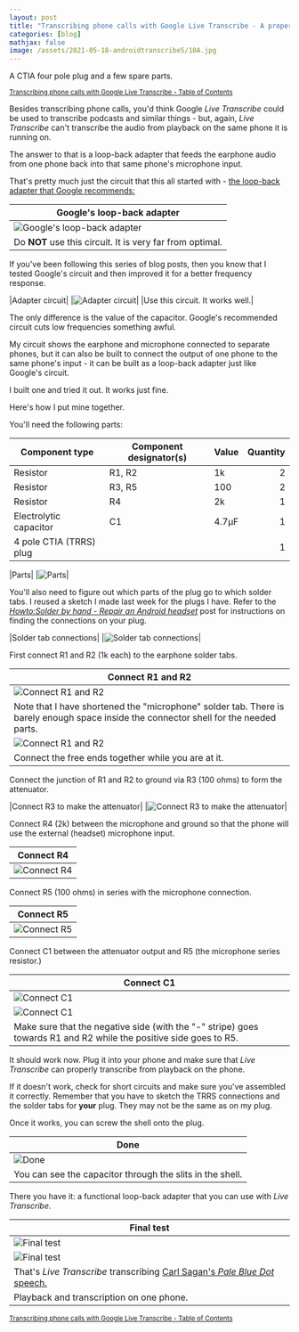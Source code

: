 ```yaml
---
layout: post
title: "Transcribing phone calls with Google Live Transcribe - A properly functioning loop-back adapter"
categories: [blog]
mathjax: false
image: /assets/2021-05-18-androidtranscribe5/10A.jpg
---
```

A CTIA four pole plug and a few spare parts.

<sub>[Transcribing phone calls with Google Live Transcribe - Table of Contents](androidtranscribe-toc)</sub> 

Besides transcribing phone calls, you'd think Google *Live Transcribe* could be used to transcribe podcasts and similar things - but, again, *Live Transcribe* can't transcribe the audio from playback on the same phone it is running on.

The answer to that is a loop-back adapter that feeds the earphone audio from one phone back into that same phone's microphone input.

That's pretty much just the circuit that this all started with - [the loop-back adapter that Google recommends:](https://source.android.com/devices/audio/latency/loopback)

|Google's loop-back adapter|
|--------------------------|
|![Google's loop-back adapter](/assets/2021-05-18-androidtranscribe5/loopback_circuit.png)|
|Do **NOT** use this circuit.  It is very far from optimal.|

If you've been following this series of blog posts, then you know that I tested Google's circuit and then improved it for a better frequency response.

|Adapter circuit|
|![Adapter circuit](/assets/2021-05-18-androidtranscribe5/revisedcircuit.png)|
|Use this circuit.  It works well.|

The only difference is the value of the capacitor.  Google's recommended circuit cuts low frequencies something awful.

My circuit shows the earphone and microphone connected to separate phones, but it can also be built to connect the output of one phone to the same phone's input - it can be built as a loop-back adapter just like Google's circuit.

I built one and tried it out.  It works just fine.

Here's how I put mine together.

You'll need the following parts:

|Component type|Component designator(s)|Value|Quantity|
|--------------|-----------------------|-----|-------:|
|Resistor      |R1, R2                 |1k   |2       |
|Resistor      |R3, R5                 |100  |2       |
|Resistor      |R4                     |2k   |1       |
|Electrolytic capacitor|C1             |4.7µF|1       | 
|4 pole CTIA (TRRS) plug|              |     |1       |


|Parts|
|![Parts](/assets/2021-05-18-androidtranscribe5/1.jpg)|

You'll also need to figure out which parts of the plug go to which solder tabs.  I reused a sketch I made last week for the plugs I have.  Refer to the *[Howto:Solder by hand - Repair an Android headset](howtosolder-17-headset)* post for instructions on finding the connections on your plug.

|Solder tab connections|
|![Solder tab connections](/assets/2021-05-18-androidtranscribe5/2.jpg)|

First connect R1 and R2 (1k each) to the earphone solder tabs.

|Connect R1 and R2|
|-----------------|
|![Connect R1 and R2](/assets/2021-05-18-androidtranscribe5/3.jpg)|
|Note that I have shortened the "microphone" solder tab.  There is barely enough space inside the connector shell for the needed parts.|
|![Connect R1 and R2](/assets/2021-05-18-androidtranscribe5/4.jpg)|
|Connect the free ends together while you are at it.|

Connect the junction of R1 and R2 to ground via R3 (100 ohms) to form the attenuator.

|Connect R3 to make the attenuator|
|![Connect R3 to make the attenuator](/assets/2021-05-18-androidtranscribe5/5.jpg)|

Connect R4 (2k) between the microphone and ground so that the phone will use the external (headset) microphone input.

|Connect R4|
|----------|
|![Connect R4](/assets/2021-05-18-androidtranscribe5/6.jpg)|

Connect R5 (100 ohms) in series with the microphone connection.

|Connect R5|
|----------|
|![Connect R5](/assets/2021-05-18-androidtranscribe5/7.jpg)|

Connect C1 between the attenuator output and R5 (the microphone series resistor.)

|Connect C1|
|----------|
|![Connect C1](/assets/2021-05-18-androidtranscribe5/8.jpg)|
|![Connect C1](/assets/2021-05-18-androidtranscribe5/8A.jpg)|
|Make sure that the negative side (with the "-" stripe) goes towards R1 and R2 while the positive side goes to R5.|

It should work now.  Plug it into your phone and make sure that *Live Transcribe* can properly transcribe from playback on the phone.

If it doesn't work, check for short circuits and make sure you've assembled it correctly.  Remember that you have to sketch the TRRS connections and the solder tabs for **your** plug.  They may not be the same as on my plug.

Once it works, you can screw the shell onto the plug.

|Done|
|----|
|![Done](/assets/2021-05-18-androidtranscribe5/9.jpg)|
|You can see the capacitor through the slits in the shell.|

There you have it:  a functional loop-back adapter that you can use with *Live Transcribe.*

|Final test|
|----------|
|![Final test](/assets/2021-05-18-androidtranscribe5/10A.jpg)|
|![Final test](/assets/2021-05-18-androidtranscribe5/10.jpg)|
|That's *Live Transcribe* transcribing [Carl Sagan's *Pale Blue Dot* speech.](https://en.wikipedia.org/wiki/Pale_Blue_Dot)|
|Playback and transcription on one phone.|






<sub>[Transcribing phone calls with Google Live Transcribe - Table of Contents](androidtranscribe-toc)</sub> 
